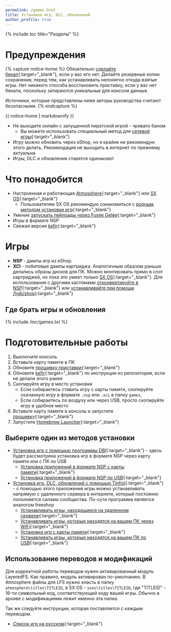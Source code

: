 ```yaml
---
permalink: /games.html
title: Установка игр, DLC, обновлений
author_profile: true
---
```

{% include toc title="Разделы" %}

# Предупреждения

{% capture notice-home %}
Обязательно [сделайте бекап](backup-nand){:target="_blank"}, если у вас его нет. Делайте резервные копии сохранения, перед тем, как устанавливать непонятно откуда взятые игры. Нет никакого способа восстановить приставку, если у вас нет бекапа, поскольку затираются уникальные для консоли данные. 

Источники, которые представлены ниже авторы руководства считают безопасными.
{% endcapture %}

<div class="notice--danger">{{ notice-home | markdownify }}</div>

* Не выходите онлайн с запущенной пиратской игрой - чревато баном 
	* Вы можете использовать специальный метод для [сетевой игры](lanplay){:target="_blank"}
* Игру можно обновить через eShop, но я крайне не рекомендую этого делать. Рекомендация не выходить в интернет по прежнему актуальна
* Игры, DLC и обновления ставятся одинаково!

# Что понадобится

* Настроенная и работающая [Atmosphere](atmos){:target="_blank"} или [SX OS](sxos){:target="_blank"}
	* Пользователям SX OS рекомендую ознакомиться с [родным методом установки игр](sxos-games){:target="_blank"}
* Умение [запускать пейлоады через Fusée Gelée](fusee-gelee){:target="_blank"}
* Игры в формате NSP
* Свежая версия [kefir](https://github.com/rashevskyv/switch/releases/latest){:target="_blank"}
	
# Игры 

* **NSP** - дампы игр из eShop.
* **XCI** - побитовые дампы картриджа. Аналогичным образом раньше делались образы дисков для ПК. Можно монтировать прямо в слот картриджей, но пока это умеет только [SX OS](sxos){:target="_blank"}. Для использования с другими кастомами [отконвертируйте в NSP](xci-convert){:target="_blank"} или [устанавливайте при помощи /hgb/shop](tinfoil){:target="_blank"}
	
## Где брать игры и обновления

{% include /inc/games.txt %}

# Подготовительные работы 

1. Выключите консоль
1. Вставьте карту памяти в ПК
1. Обновите [прошивку приставки](update-to-latest){:target="_blank"}
1. Обновите [kefir](https://github.com/rashevskyv/switch/releases/latest){:target="_blank"} по инструкции из репозитория, если не делали этого ранее
1. Скопируйте игру в место установки
	* Если собираетесь ставить игру с карты памяти, скопируйте скачанную игру в формате `.nsp` или `.xci` в папку `games`, 
	* Если собираетесь по воздуху или через USB, просто скопируйте игру в удобное место   
1. Вставьте карту памяти в консоль и запустите [прошивку](launch-cfw){:target="_blank"}
1. Запустите [Homebrew Launcher](launch-hbl){:target="_blank"}

## Выберите один из методов установки 

* [Установка игр с помощью программы DBI](dbi){:target="_blank"} - здесь будет рассмотрена установка игр в формате NSP через карту памяти или с ПК по USB
	* [Установка приложений в формате NSP с карты памяти](dbi#установка-приложений-в-формате-nsp-с-карты-памяти){:target="_blank"}
	* [Установка приложений в формате NSP по USB](dbi#установка-приложений-в-формате-nsp-по-usb){:target="_blank"}
* [Установка игр, DLC, обновлений с помощью Tinfoil](tinfoil){:target="_blank"} - с помощью этого приложения игры можно устанавливать напрямую с удаленного сервера в интернете, который постоянно пополняется силами сообщества. По-сути программа является аналогом freeshop
	* [Устанавливать игры, находящиеся на удаленном сервере](tinfoil#установка-из-интернета---игры-находятся-на-сервере-сообщества){:target="_blank"}
	* [Устанавливать игры, которые находятся на вашем ПК через WiFi](tinfoil#установка-игр-по-воздуху---игры-находятся-на-домашнем-пк){:target="_blank"}
	* [Установка игр с карты памяти](tinfoil#установка-игр-с-карты-памяти){:target="_blank"}
	* [Устанавливать игры, которые находятся на вашем ПК по USB](tinfoil#установка-игр-по-usb---игры-находятся-на-домашнем-пк){:target="_blank"}

## Использование переводов и модификаций 

Для корректной работы переводов нужен активированный модуль LayeredFS. Как правило, модуль активирован по-умолчанию. В Atmosphere файлы для LFS нужно класть в папку `atmosphere\titles\TITLEID`, в SX OS - `sxos\titles\TITLEID`, где "TITLEID" - 16-ти символьный код, соответствующий коду вашей игры. Обычно в архиве с модификациями лежит именно эта папка. 

Так же следуйте инструкции, которая поставляется с каждым переводом.

* [Список игр на русском](https://docs.google.com/spreadsheets/d/1J17m3iwvKKUi7X5PpLe05fDYxIxeJAkpG2ug6_y7JU8/edit#gid=0){:target="_blank"}